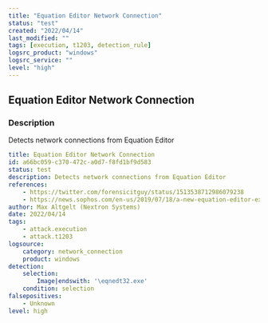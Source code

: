 ```yaml
---
title: "Equation Editor Network Connection"
status: "test"
created: "2022/04/14"
last_modified: ""
tags: [execution, t1203, detection_rule]
logsrc_product: "windows"
logsrc_service: ""
level: "high"
---
```


## Equation Editor Network Connection

### Description

Detects network connections from Equation Editor

```yml
title: Equation Editor Network Connection
id: a66bc059-c370-472c-a0d7-f8fd1bf9d583
status: test
description: Detects network connections from Equation Editor
references:
    - https://twitter.com/forensicitguy/status/1513538712986079238
    - https://news.sophos.com/en-us/2019/07/18/a-new-equation-editor-exploit-goes-commercial-as-maldoc-attacks-using-it-spike/
author: Max Altgelt (Nextron Systems)
date: 2022/04/14
tags:
    - attack.execution
    - attack.t1203
logsource:
    category: network_connection
    product: windows
detection:
    selection:
        Image|endswith: '\eqnedt32.exe'
    condition: selection
falsepositives:
    - Unknown
level: high

```
